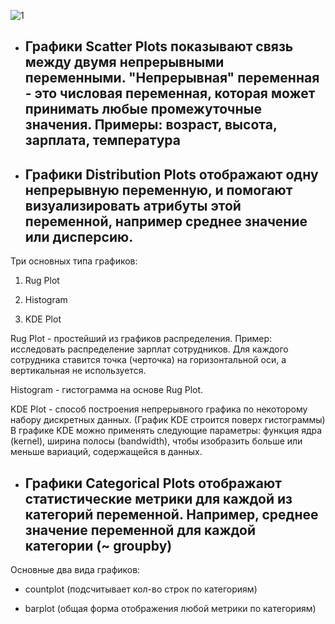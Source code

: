 ![1](https://sun9-77.userapi.com/impg/P-bs3X0jswFnyVutH3DG80clMUd1zLlh5i2muw/83Aq3HR_7Zk.jpg?size=1716x686&quality=96&sign=ca2c639ec81940c72eda1cd4593759bb&type=album)

- ## Графики Scatter Plots показывают связь между двумя непрерывными переменными. "Непрерывная" переменная - это числовая переменная, которая может принимать любые промежуточные значения. Примеры: возраст, высота, зарплата, температура

- ## Графики Distribution Plots отображают одну непрерывную переменную, и помогают визуализировать атрибуты этой переменной, например среднее значение или дисперсию. 

Три основных типа графиков: 

1) Rug Plot

2) Histogram

3) KDE Plot

Rug Plot - простейший из графиков распределения. Пример: исследовать распределение зарплат сотрудников. Для каждого сотрудника ставится точка (черточка) на горизонтальной оси, а вертикальная не используется.

Histogram - гистограмма на основе Rug Plot.

KDE Plot - способ построения непрерывного графика по некоторому набору дискретных данных. (График KDE строится поверх гистограммы)
В графике KDE можно применять следующие параметры: функция ядра (kernel), ширина полосы (bandwidth), чтобы изобразить больше или меньше вариаций, содержащейся в данных.


- ## Графики Categorical Plots отображают статистические метрики для каждой из категорий переменной. Например, среднее значение переменной для каждой категории (~ groupby)

Основные два вида графиков: 

- countplot (подсчитывает кол-во строк по категориям)

- barplot (общая форма отображения любой метрики по категориям)
